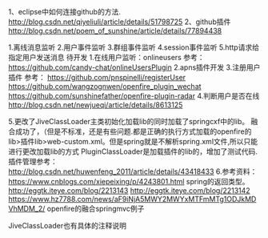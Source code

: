 1、eclipse中如何连接github的方法.
http://blog.csdn.net/qiyeliuli/article/details/51798725
2、github插件
http://blog.csdn.net/poem_of_sunshine/article/details/77894438


1.离线消息监听
2.用户事件监听
3.群组事件监听 
4.session事件监听
5.http请求给指定用户发送消息
待开发
1.在线用户监听：onlineusers
参考：https://github.com/candy-chat/onlineUsersPlugin
2.apns插件开发
3.注册用户插件
参考：
https://github.com/pnspinelli/registerUser
https://github.com/wangzognwen/openfire_plugin_wechat
https://github.com/sunshinefather/openfire-plugin-radar
4.判断用户是否在线
http://blog.csdn.net/newjueqi/article/details/8613125


5.更改了JiveClassLoader主类初始化加载lib的同时加载了springcxf中的lib。
融合成功了，（但是不标准，还是有些问题.都是正确的执行方式加载的openfire的lib>插件lib>web-custom.xml。但是spring就是不解析spring.xml文件,所以只能进行更改加载lib的方式
PluginClassLoader是加载插件的lib的，增加了测试代码.
插件管理参考：
http://blog.csdn.net/huwenfeng_2011/article/details/43418433
6.参考资料：
https://www.cnblogs.com/xiepeixing/p/4243801.html
spring的返回类型。
http://eggtk.iteye.com/blog/2213143
http://eggtk.iteye.com/blog/2213142
https://www.hz7788.com/news/aF9iNjA5MWY2MWYxMTFmMTg1ODJkMDVhMDM_2/
openfire的融合springmvc例子


JiveClassLoader也有具体的注释说明
